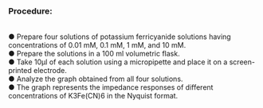 ### Procedure:

<br>
●	Prepare four solutions of potassium ferricyanide solutions having concentrations of 0.01 mM,  0.1 mM, 1 mM, and 10 mM.
<br>
●	Prepare the solutions in a 100 ml volumetric flask.
<br>
●	Take 10µl of each solution using a micropipette and place it on a screen-printed electrode.
<br>
●	Analyze the graph obtained from all four solutions.
<br>
●	The graph represents the impedance responses of different concentrations of K3Fe(CN)6 in the Nyquist format.
<br>
